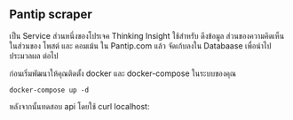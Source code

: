 ## Pantip scraper

เป็น Service ส่วนหนึ่งของโปรเจค Thinking Insight ใช้สำหรับ ดึงข้อมูล ส่วนของความคิดเห็น ในส่วนของ โพสต์ และ คอมเม้น ใน Pantip.com แล้ว จัดเก้บลงใน Databaase เพื่อนำไปประมวลผล ต่อไป


ก่อนเริ่มพัฒนาให้คุณติดตั้ง docker และ docker-compose ในระบบของคุณ

 ```docker-compose up -d```

หลังจากนั้นทดสอบ api โดยใช้ curl localhost: 

